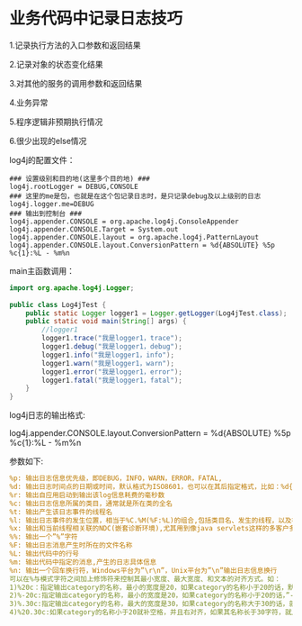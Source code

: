 # 业务代码中记录日志技巧

1.记录执行方法的入口参数和返回结果

2.记录对象的状态变化结果

3.对其他的服务的调用参数和返回结果

4.业务异常

5.程序逻辑非预期执行情况

6.很少出现的else情况



log4j的配置文件：

```properties
### 设置级别和目的地(这里多个目的地) ###
log4j.rootLogger = DEBUG,CONSOLE
### 这里的me是包，也就是在这个包记录日志时，是只记录debug及以上级别的日志
log4j.logger.me=DEBUG
### 输出到控制台 ###
log4j.appender.CONSOLE = org.apache.log4j.ConsoleAppender
log4j.appender.CONSOLE.Target = System.out
log4j.appender.CONSOLE.layout = org.apache.log4j.PatternLayout
log4j.appender.CONSOLE.layout.ConversionPattern = %d{ABSOLUTE} %5p %c{1}:%L - %m%n
```



main主函数调用：

```java
import org.apache.log4j.Logger;
 
public class Log4jTest {
	public static Logger logger1 = Logger.getLogger(Log4jTest.class);
	public static void main(String[] args) {
		//logger1
        logger1.trace("我是logger1，trace");
        logger1.debug("我是logger1，debug");
        logger1.info("我是logger1，info");
        logger1.warn("我是logger1，warn");
        logger1.error("我是logger1，error");
        logger1.fatal("我是logger1，fatal");
    }
}
```



log4j日志的输出格式:

log4j.appender.CONSOLE.layout.ConversionPattern = %d{ABSOLUTE} %5p %c{1}:%L - %m%n

参数如下:

```YAML
%p: 输出日志信息优先级，即DEBUG，INFO，WARN，ERROR，FATAL,
%d: 输出日志时间点的日期或时间，默认格式为ISO8601，也可以在其后指定格式，比如：%d{yyy MMM dd HH:mm:ss,SSS}，输出类似：2002年10月18日 22：10：28，921
%r: 输出自应用启动到输出该log信息耗费的毫秒数
%c: 输出日志信息所属的类目，通常就是所在类的全名
%t: 输出产生该日志事件的线程名
%l: 输出日志事件的发生位置，相当于%C.%M(%F:%L)的组合,包括类目名、发生的线程，以及在代码中的行数。举例：Testlog4.main(TestLog4.java:10)
%x: 输出和当前线程相关联的NDC(嵌套诊断环境),尤其用到像java servlets这样的多客户多线程的应用中。
%%: 输出一个”%”字符
%F: 输出日志消息产生时所在的文件名称
%L: 输出代码中的行号
%m: 输出代码中指定的消息,产生的日志具体信息
%n: 输出一个回车换行符，Windows平台为”\r\n”，Unix平台为”\n”输出日志信息换行
可以在%与模式字符之间加上修饰符来控制其最小宽度、最大宽度、和文本的对齐方式。如：
1)%20c：指定输出category的名称，最小的宽度是20，如果category的名称小于20的话，默认的情况下右对齐。
2)%-20c:指定输出category的名称，最小的宽度是20，如果category的名称小于20的话，”-”号指定左对齐。
3)%.30c:指定输出category的名称，最大的宽度是30，如果category的名称大于30的话，就会将左边多出的字符截掉，但小于30的话也不会有空格。
4)%20.30c:如果category的名称小于20就补空格，并且右对齐，如果其名称长于30字符，就从左边交远销出的字符截掉。
```


